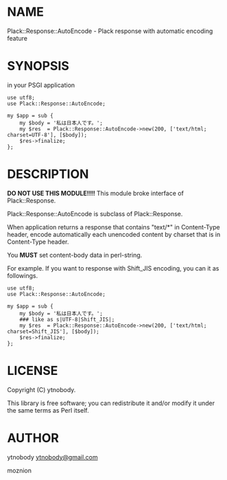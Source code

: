 # NAME

Plack::Response::AutoEncode - Plack response with automatic encoding feature

# SYNOPSIS

in your PSGI application

    use utf8;
    use Plack::Response::AutoEncode;

    my $app = sub {
        my $body = '私は日本人です。';
        my $res  = Plack::Response::AutoEncode->new(200, ['text/html; charset=UTF-8'], [$body]);
        $res->finalize;
    };

# DESCRIPTION

__DO NOT USE THIS MODULE!!!!__ This module broke interface of Plack::Response.

Plack::Response::AutoEncode is subclass of Plack::Response.

When application returns a response that contains "text/\*" in Content-Type header, encode automatically each unencoded content by charset that is in Content-Type header.

You __MUST__ set content-body data in perl-string.

For example. If you want to response with Shift\_JIS encoding, you can it as followings.

    use utf8;
    use Plack::Response::AutoEncode;

    my $app = sub {
        my $body = '私は日本人です。';
        ### like as s|UTF-8|Shift_JIS|;
        my $res  = Plack::Response::AutoEncode->new(200, ['text/html; charset=Shift_JIS'], [$body]);
        $res->finalize;
    };

# LICENSE

Copyright (C) ytnobody.

This library is free software; you can redistribute it and/or modify
it under the same terms as Perl itself.

# AUTHOR

ytnobody <ytnobody@gmail.com>

moznion
